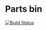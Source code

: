 Parts bin
=========

[![Build Status][travis-svg]][travis-link]

[travis-svg]: https://travis-ci.org/j-/parts-bin.svg
[travis-link]: https://travis-ci.org/j-/parts-bin
